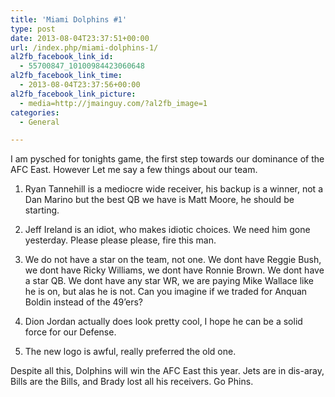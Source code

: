 ```yaml
---
title: 'Miami Dolphins #1'
type: post
date: 2013-08-04T23:37:51+00:00
url: /index.php/miami-dolphins-1/
al2fb_facebook_link_id:
  - 55700847_10100984423060648
al2fb_facebook_link_time:
  - 2013-08-04T23:37:56+00:00
al2fb_facebook_link_picture:
  - media=http://jmainguy.com/?al2fb_image=1
categories:
  - General

---
```

I am pysched for tonights game, the first step towards our dominance of the AFC East. However Let me say a few things about our team.

1. Ryan Tannehill is a mediocre wide receiver, his backup is a winner, not a Dan Marino but the best QB we have is Matt Moore, he should be starting.

2. Jeff Ireland is an idiot, who makes idiotic choices. We need him gone yesterday. Please please please, fire this man.

3. We do not have a star on the team, not one. We dont have Reggie Bush, we dont have Ricky Williams, we dont have Ronnie Brown. We dont have a star QB. We dont have any star WR, we are paying Mike Wallace like he is on, but alas he is not. Can you imagine if we traded for Anquan Boldin instead of the 49&#8217;ers?

4. Dion Jordan actually does look pretty cool, I hope he can be a solid force for our Defense. 

5. The new logo is awful, really preferred the old one.

Despite all this, Dolphins will win the AFC East this year. Jets are in dis-aray, Bills are the Bills, and Brady lost all his receivers. Go Phins.